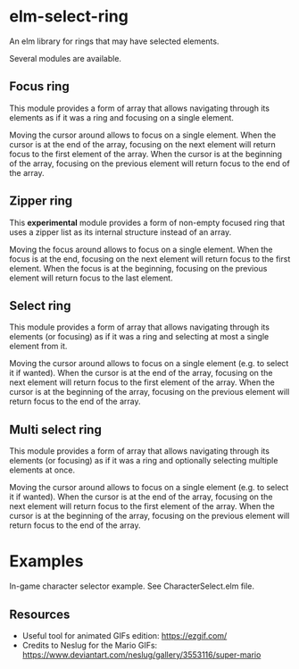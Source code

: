 # elm-select-ring

An elm library for rings that may have selected elements.

Several modules are available.

## Focus ring

This module provides a form of array that allows navigating through its elements as if it was
a ring and focusing on a single element.

Moving the cursor around allows to focus on a single element.
When the cursor is at the end of the array, focusing on the next element will return focus to the
first element of the array.
When the cursor is at the beginning of the array, focusing on the previous element will return focus
to the end of the array.

## Zipper ring

This **experimental** module provides a form of non-empty focused ring that uses a zipper list as 
its internal structure instead of an array.

Moving the focus around allows to focus on a single element.
When the focus is at the end, focusing on the next element will return focus to the first element.
When the focus is at the beginning, focusing on the previous element will return focus to the last
element.


## Select ring

This module provides a form of array that allows navigating through its elements (or focusing)
as if it was a ring and selecting at most a single element from it.

Moving the cursor around allows to focus on a single element (e.g. to select it if wanted).
When the cursor is at the end of the array, focusing on the next element will return focus to the
first element of the array.
When the cursor is at the beginning of the array, focusing on the previous element will return focus
to the end of the array.

## Multi select ring

This module provides a form of array that allows navigating through its elements (or focusing)
as if it was a ring and optionally selecting multiple elements at once.

Moving the cursor around allows to focus on a single element (e.g. to select it if wanted).
When the cursor is at the end of the array, focusing on the next element will return focus to the
first element of the array.
When the cursor is at the beginning of the array, focusing on the previous element will return focus
to the end of the array.

# Examples

In-game character selector example. See CharacterSelect.elm file.

## Resources

- Useful tool for animated GIFs edition: https://ezgif.com/
- Credits to Neslug for the Mario GIFs: https://www.deviantart.com/neslug/gallery/3553116/super-mario
